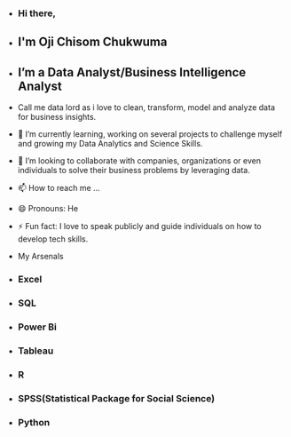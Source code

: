 - ### Hi there,

 - ## I'm Oji Chisom Chukwuma

- ## I’m a Data Analyst/Business Intelligence Analyst

- Call me data lord as i love to clean, transform, model and analyze data for business insights.
- 🌱 I’m currently learning, working on several projects to challenge myself and growing my Data Analytics and Science Skills.
- 💞️ I’m looking to collaborate with companies, organizations or even individuals to solve their business problems by leveraging data.
- 📫 How to reach me ...
- 😄 Pronouns: He 
- ⚡ Fun fact: I love to speak publicly and guide individuals on how to develop tech skills.
  



- My Arsenals

- ### Excel
- ### SQL
- ### Power Bi
- ### Tableau
- ### R
- ### SPSS(Statistical Package for Social Science)
- ### Python


